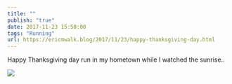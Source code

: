 ```yaml
---
title: ""
publish: "true"
date: 2017-11-23 15:50:00
tags: "Running"
url: https://ericmwalk.blog/2017/11/23/happy-thanksgiving-day.html
---
```


Happy Thanksgiving day run in my hometown while I watched the sunrise..

![](https://ericmwalk.blog/uploads/2022/e441d89793.jpg)